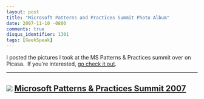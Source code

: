 ```yaml
---
layout: post
title: "Microsoft Patterns and Practices Summit Photo Album"
date: 2007-11-10 -0800
comments: true
disqus_identifier: 1301
tags: [GeekSpeak]
---
```

I posted the pictures I took at the MS Patterns & Practices summit over
on Picasa.  If you're interested, [go check it
out](http://picasaweb.google.com/travis.illig/MicrosoftPatternsPracticesSummit2007).

  --------------------------------------------------------------------------------------------------------------------------------------------------------------------------------------------------------------
  [![](http://lh6.google.com/travis.illig/RzYKvTiLaRE/AAAAAAAAAOc/hcua7pYwdCU/s160-c/MicrosoftPatternsPracticesSummit2007.jpg)](http://picasaweb.google.com/travis.illig/MicrosoftPatternsPracticesSummit2007)
  [Microsoft Patterns & Practices Summit 2007](http://picasaweb.google.com/travis.illig/MicrosoftPatternsPracticesSummit2007)
  --------------------------------------------------------------------------------------------------------------------------------------------------------------------------------------------------------------




